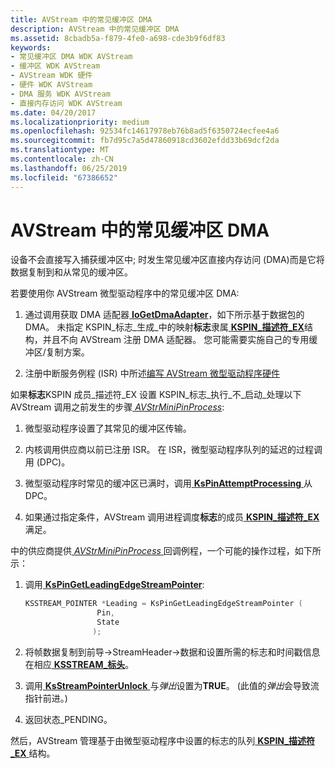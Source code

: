 ```yaml
---
title: AVStream 中的常见缓冲区 DMA
description: AVStream 中的常见缓冲区 DMA
ms.assetid: 8cbadb5a-f879-4fe0-a698-cde3b9f6df83
keywords:
- 常见缓冲区 DMA WDK AVStream
- 缓冲区 WDK AVStream
- AVStream WDK 硬件
- 硬件 WDK AVStream
- DMA 服务 WDK AVStream
- 直接内存访问 WDK AVStream
ms.date: 04/20/2017
ms.localizationpriority: medium
ms.openlocfilehash: 92534fc14617978eb76b8ad5f6350724ecfee4a6
ms.sourcegitcommit: fb7d95c7a5d47860918cd3602efdd33b69dcf2da
ms.translationtype: MT
ms.contentlocale: zh-CN
ms.lasthandoff: 06/25/2019
ms.locfileid: "67386652"
---
```

# <a name="common-buffer-dma-in-avstream"></a>AVStream 中的常见缓冲区 DMA





设备不会直接写入捕获缓冲区中; 时发生常见缓冲区直接内存访问 (DMA)而是它将数据复制到和从常见的缓冲区。

若要使用你 AVStream 微型驱动程序中的常见缓冲区 DMA:

1.  通过调用获取 DMA 适配器[ **IoGetDmaAdapter**](https://docs.microsoft.com/windows-hardware/drivers/ddi/content/wdm/nf-wdm-iogetdmaadapter)，如下所示基于数据包的 DMA。 未指定 KSPIN\_标志\_生成\_中的映射**标志**隶属[ **KSPIN\_描述符\_EX**](https://docs.microsoft.com/windows-hardware/drivers/ddi/content/ks/ns-ks-_kspin_descriptor_ex)结构，并且不向 AVStream 注册 DMA 适配器。 您可能需要实施自己的专用缓冲区/复制方案。

2.  注册中断服务例程 (ISR) 中所述[编写 AVStream 微型驱动程序硬件](writing-avstream-minidrivers-for-hardware.md)

如果**标志**KSPIN 成员\_描述符\_EX 设置 KSPIN\_标志\_执行\_不\_启动\_处理以下AVStream 调用之前发生的步骤[ *AVStrMiniPinProcess*](https://docs.microsoft.com/windows-hardware/drivers/ddi/content/ks/nc-ks-pfnkspin):

1.  微型驱动程序设置了其常见的缓冲区传输。

2.  内核调用供应商以前已注册 ISR。 在 ISR，微型驱动程序队列的延迟的过程调用 (DPC)。

3.  微型驱动程序时常见的缓冲区已满时，调用[ **KsPinAttemptProcessing** ](https://docs.microsoft.com/windows-hardware/drivers/ddi/content/ks/nf-ks-kspinattemptprocessing)从 DPC。

4.  如果通过指定条件，AVStream 调用进程调度**标志**的成员[ **KSPIN\_描述符\_EX** ](https://docs.microsoft.com/windows-hardware/drivers/ddi/content/ks/ns-ks-_kspin_descriptor_ex)满足。

中的供应商提供[ *AVStrMiniPinProcess* ](https://docs.microsoft.com/windows-hardware/drivers/ddi/content/ks/nc-ks-pfnkspin)回调例程，一个可能的操作过程，如下所示：

1.  调用[ **KsPinGetLeadingEdgeStreamPointer**](https://docs.microsoft.com/windows-hardware/drivers/ddi/content/ks/nf-ks-kspingetleadingedgestreampointer):

    ```cpp
    KSSTREAM_POINTER *Leading = KsPinGetLeadingEdgeStreamPointer (
                    Pin,
                    State
                   );
    ```

2.  将帧数据复制到前导-&gt;StreamHeader-&gt;数据和设置所需的标志和时间戳信息在相应[ **KSSTREAM\_标头**](https://docs.microsoft.com/windows-hardware/drivers/ddi/content/ks/ns-ks-ksstream_header)。

3.  调用[ **KsStreamPointerUnlock** ](https://docs.microsoft.com/windows-hardware/drivers/ddi/content/ks/nf-ks-ksstreampointerunlock)与*弹出*设置为**TRUE**。 (此值的*弹出*会导致流指针前进。)

4.  返回状态\_PENDING。

然后，AVStream 管理基于由微型驱动程序中设置的标志的队列[ **KSPIN\_描述符\_EX** ](https://docs.microsoft.com/windows-hardware/drivers/ddi/content/ks/ns-ks-_kspin_descriptor_ex)结构。

 

 




